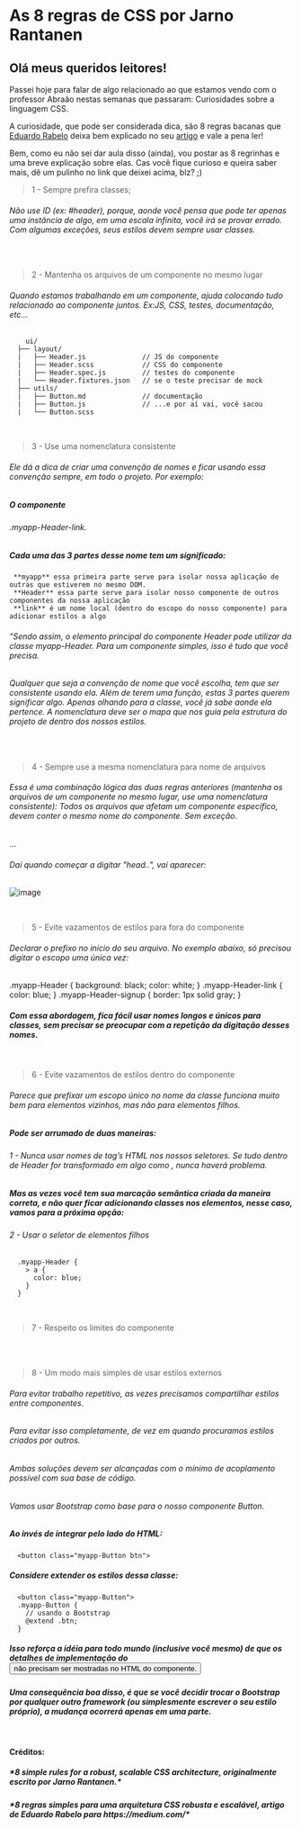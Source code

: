 # As 8 regras de CSS por Jarno Rantanen

## Olá meus queridos leitores! 

Passei hoje para falar de algo relacionado ao que estamos vendo com o professor Abraão nestas semanas que passaram: Curiosidades sobre a linguagem CSS.

A curiosidade, que pode ser considerada dica, são 8 regras bacanas que [Eduardo Rabelo](https://medium.com/@oieduardorabelo) deixa bem explicado no seu [artigo](https://medium.com/tableless/8-regras-simples-para-uma-arquitetura-css-robusta-e-escal%C3%A1vel-545c6dade170) e vale a pena ler!



Bem, como eu não sei dar aula disso (ainda), vou postar as 8 regrinhas e uma breve explicação sobre elas. Cas você fique curioso e queira saber mais, dê um pulinho no link que deixei acima, blz? ;)

 
> 1 - Sempre prefira classes;

  <h6>Não use ID (ex: #header), porque, aonde você pensa que pode ter apenas uma instância de algo, em uma escala infinita, você irá se provar errado. Com algumas exceções, seus estilos devem sempre usar classes.</h6>  
  </br>

> 2 - Mantenha os arquivos de um componente no mesmo lugar

  <h6>Quando estamos trabalhando em um componente, ajuda colocando tudo relacionado ao componente juntos. Ex:JS, CSS, testes, documentação, etc...</h6> 
        
        ui/
      ├── layout/
      |   ├── Header.js              // JS do componente
      |   ├── Header.scss            // CSS do componente
      |   ├── Header.spec.js         // testes do componente
      |   └── Header.fixtures.json   // se o teste precisar de mock
      ├── utils/
      |   ├── Button.md              // documentação
      |   ├── Button.js              // ...e por aí vai, você sacou
      |   └── Button.scss
      
</br>
 
> 3 - Use uma nomenclatura consistente
  <h6>Ele dá a dica de criar uma convenção de nomes e ficar usando essa convenção sempre, em todo o projeto. Por exemplo:</h6>
    
  <h5>O componente </h5> <h6>.myapp-Header-link.</h6> <h5>Cada uma das 3 partes desse nome tem um significado:</h5>
  
     **myapp** essa primeira parte serve para isolar nossa aplicação de outras que estiverem no mesmo DOM.
     **Header** essa parte serve para isolar nosso componente de outros componentes da nossa aplicação
     **link** é um nome local (dentro do escopo do nosso componente) para adicionar estilos a algo

<h6> "Sendo assim, o elemento principal do componente Header pode utilizar da classe myapp-Header. Para um componente simples, isso é tudo que você precisa.</h6>

<h6>Qualquer que seja a convenção de nome que você escolha, tem que ser consistente usando ela. Além de terem uma função, estas 3 partes querem significar algo. Apenas olhando para a classe, você já sabe aonde ela pertence. A nomenclatura deve ser o mapa que nos guia pela estrutura do projeto de dentro dos nossos estilos.</h6>

</br>

> 4 - Sempre use a mesma nomenclatura para nome de arquivos
 <h6>Essa é uma combinação lógica das duas regras anteriores (mantenha os arquivos de um componente no mesmo lugar, use uma nomenclatura consistente): Todos os arquivos que afetam um componente específico, devem conter o mesmo nome do componente. Sem exceção.</h6>  
      <div class=”myapp-Header”>…</div>
<h6>Daí quando começar a digitar "head..", vai aparecer:</h6>

![image](https://github.com/jmtannus/Blog-DC23/assets/61756665/6181725b-d425-4280-a92d-5423bdab77c7)

</br>

> 5 - Evite vazamentos de estilos para fora do componente
 <h6>Declarar o prefixo no início do seu arquivo. No exemplo abaixo, só precisou digitar o escopo uma única vez:</h6> 
      .myapp-Header {
        background: black;
        color: white;
      }
      .myapp-Header-link {
        color: blue;
      }
      .myapp-Header-signup {
        border: 1px solid gray;
      }
 <h5>Com essa abordagem, fica fácil usar nomes longos e únicos para classes, sem precisar se preocupar com a repetição da digitação desses nomes.</h5>

</br>

> 6 - Evite vazamentos de estilos dentro do componente
 <h6>Parece que prefixar um escopo único no nome da classe funciona muito bem para elementos vizinhos, mas não para elementos filhos.</h6> 
   <h5>Pode ser arrumado de duas maneiras:</h5> 
     <h6>1 - Nunca usar nomes de tag’s HTML nos nossos seletores. Se tudo dentro de Header for transformado em algo como <a class=”myapp-Header-link”>, nunca haverá problema. </h6> 
  <h5>Mas as vezes você tem sua marcação semântica criada da maneira correta, e não quer ficar adicionando classes nos elementos, nesse caso, vamos para a próxima opção:</h5> 
     <h6>2 - Usar o seletor de elementos filhos</h6>
       
      .myapp-Header {
        > a {
          color: blue;
        }
      }  
       
  </br>

> 7 - Respeito os limites do componente
 <h6></h6>  
  </br>

> 8 - Um modo mais simples de usar estilos externos
 <h6> Para evitar trabalho repetitivo, as vezes precisamos compartilhar estilos entre componentes. </h6>
 <h6> Para evitar isso completamente, de vez em quando procuramos estilos criados por outros. </h6>
 <h6> Ambas soluções devem ser alcançadas com o mínimo de acoplamento possível com sua base de código.</h6>
 <h6> Vamos usar Bootstrap como base para o nosso componente Button.</h6>
<h5> Ao invés de integrar pelo lado do HTML:</h5>
            
      <button class="myapp-Button btn">
      
<h5> Considere extender os estilos dessa classe:</h5>
      
      <button class="myapp-Button">
      .myapp-Button {
        // usando o Bootstrap
        @extend .btn;
      }
<h5> Isso reforça a idéia para todo mundo (inclusive você mesmo) de que os detalhes de implementação do <button> não precisam ser mostradas no HTML do componente.</h5>
<h5> Uma consequência boa disso, é que se você decidir trocar o Bootstrap por qualquer outro framework (ou simplesmente escrever o seu estilo próprio), a mudança ocorrerá apenas em uma parte.</button></h5>

</br>

   **Créditos:**
   <h5> *8 simple rules for a robust, scalable CSS architecture, originalmente escrito por Jarno Rantanen.*</h5> 
   <h5> *8 regras simples para uma arquitetura CSS robusta e escalável, artigo de Eduardo Rabelo para https://medium.com/*</h5> 
